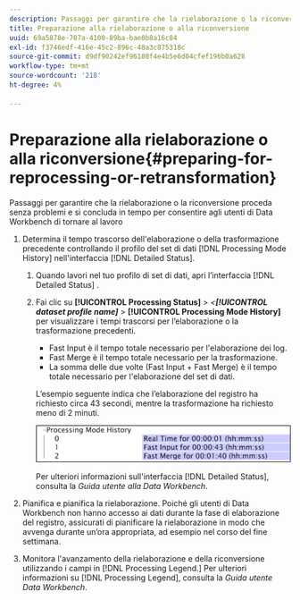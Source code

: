 ```yaml
---
description: Passaggi per garantire che la rielaborazione o la riconversione proceda senza problemi e si concluda in tempo per consentire agli utenti di Data Workbench di tornare al lavoro
title: Preparazione alla rielaborazione o alla riconversione
uuid: 69a5878e-707a-4100-89ba-bae0b8a16c84
exl-id: f3746edf-416e-45c2-896c-48a3c875318c
source-git-commit: d9df90242ef96188f4e4b5e6d04cfef196b0a628
workflow-type: tm+mt
source-wordcount: '218'
ht-degree: 4%

---
```


# Preparazione alla rielaborazione o alla riconversione{#preparing-for-reprocessing-or-retransformation}

Passaggi per garantire che la rielaborazione o la riconversione proceda senza problemi e si concluda in tempo per consentire agli utenti di Data Workbench di tornare al lavoro

1. Determina il tempo trascorso dell&#39;elaborazione o della trasformazione precedente controllando il profilo del set di dati [!DNL Processing Mode History] nell&#39;interfaccia [!DNL Detailed Status].

   1. Quando lavori nel tuo profilo di set di dati, apri l’interfaccia [!DNL Detailed Status] .
   1. Fai clic su **[!UICONTROL Processing Status]** > *&lt;**[!UICONTROL dataset profile name]*** > **[!UICONTROL Processing Mode History]** per visualizzare i tempi trascorsi per l’elaborazione o la trasformazione precedenti.

      * Fast Input è il tempo totale necessario per l&#39;elaborazione dei log.
      * Fast Merge è il tempo totale necessario per la trasformazione.
      * La somma delle due volte (Fast Input + Fast Merge) è il tempo totale necessario per l&#39;elaborazione del set di dati.

      L’esempio seguente indica che l’elaborazione del registro ha richiesto circa 43 secondi, mentre la trasformazione ha richiesto meno di 2 minuti.

      ![](assets/vis_DetailedStatus_ProcessingModeHistory.png)

      Per ulteriori informazioni sull&#39;interfaccia [!DNL Detailed Status], consulta la *Guida utente alla Data Workbench*.


1. Pianifica e pianifica la rielaborazione. Poiché gli utenti di Data Workbench non hanno accesso ai dati durante la fase di elaborazione del registro, assicurati di pianificare la rielaborazione in modo che avvenga durante un’ora appropriata, ad esempio nel corso del fine settimana.
1. Monitora l&#39;avanzamento della rielaborazione e della riconversione utilizzando i campi in [!DNL Processing Legend.] Per ulteriori informazioni su [!DNL Processing Legend], consulta la *Guida utente Data Workbench*.

